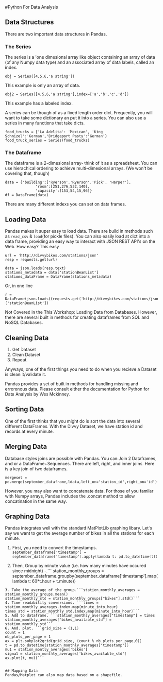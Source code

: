 #Python For Data Analysis

## Data Structures
There are two important data structures in Pandas. 
### The Series
The series is a 'one dimesional array like object containing an array of data (of any Numpy data type) and an associated array of data labels, called an index.

```
obj = Series([4,5,6,'a string'])

```
This example is only an array of data. 

```
obj2 = Series([4,5,6,'a string'],index=['a','b','c','d'])

```
This example has a labeled index.

A series can be though of as a fixed length order dict. Frequently, you will want to take some dictionary an put it into a series. You can also use a series in many functions that take dicts. 


```
food_trucks = {'La Adelita': 'Mexican', 'King Schnizel':'German','Bridgeport Pasty':'German'}
food_truck_series = Series(food_trucks)
```
### The Dataframe 
The dataframe is a 2-dimesional array- think of it as a spreadsheet. You can use hierachical ordering to achieve multi-dimesional arrays. (We won't be covering that, though)

```
data = {'building':['Ryerson','Ryerson','Pick', 'Harper'],
              'room':[251,276,532,140],
              'capacity':[153,54,15,96]}
df = DataFrame(data)
```

There are many different indexs you can set on data frames. 

## Loading Data
Pandas makes it super easy to load data. There are build in methods such as `read_csv` & `load`(for pickle files). You can also easily load at dict into a data frame, providing an easy way to interact with JSON REST API's on the Web. How easy? This easy

```
url = 'http://divvybikes.com/stations/json'
resp = requests.get(url)

data = json.loads(resp.text)
stations_metadata = data['stationBeanList']
stations_dataFrame = DataFrame(stations_metadata)
```
Or, in one line
```
r = DataFrame(json.loads((requests.get('http://divvybikes.com/stations/json')).text)['stationBeanList'])
```

Not Covered in the This Workshop: Loading Data from Databases. However, there are several built in methods for creating dataframes from SQL and NoSQL Databases.

## Cleaning Data
1. Get Dataset
2. Clean Dataset
3. Repeat. 

Anyways, one of the first things you need to do when you recieve a Dataset is clean it/validate it. 

Pandas provides a set of built in methods for handling missing and erroronous data. Please consult either the documentation for Python for Data Analysis by Wes Mckinney. 


## Sorting Data
One of the first thinks that you might do is sort the data into several different DataFrames. With the Divvy Dataset, we have station id and records at every minute.  

## Merging Data
Database styles joins are possible with Pandas. You can Join 2 Dataframes, and or a DataFrame+Sequences. There are left, right, and inner joins. Here is a key join of two dataframes. 

```
mergeset = pd.merge(september_dataframe,ldata,left_on='station_id',right_on='id')
```

However, you may also want to concatenate data. For those of you familar with Numpy arrays, Pandas includes the .concat method to allow concatination in the same way. 


## Graphing Data
Pandas integrates well with the standard MatPlotLib graphing libary. Let's say we want to get the average number of bikes in all the stations for each minute. 

1. First, you need to convert the timestamps.
```september_dataframe['timestamp'] = september_dataframe['timestamp'].apply(lambda t: pd.to_datetime(t))```

2. Then, Group by minute value (i.e. how many minutes have occured since midnight) -.```
station_monthly_groups = september_dataframe.groupby(september_dataframe['timestamp'].map(lambda t: 60*t.hour + t.minute))
```
3. Take the average of the group.```station_monthly_averages = station_monthly_groups.mean()
station_monthly_std = station_monthly_groups["bikes"].std()``` 
4. Time readability conversions. ```times = station_monthly_averages.index.map(minute_into_hour)
times_std = station_monthly_std.index.map(minute_into_hour)```
5. Add to dataframe. ```station_monthly_averages["timestamp"] = times
station_monthly_averages["bikes_available_std"] = station_monthly_std```
6. And, plot. ```grid_size = (1,1)
count = 1
nb_plots_per_page = 1
ax = plt.subplot2grid(grid_size, (count % nb_plots_per_page,0))
t = pd.to_datetime(station_monthly_averages['timestamp'])
mu1 = station_montly_averages['bikes']
sigma1 = station_monthly_averages['bikes_available_std']
ax.plot(t, mu1)```


## Mapping Data
Pandas/Matplot can also map data based on a shapefile. 

